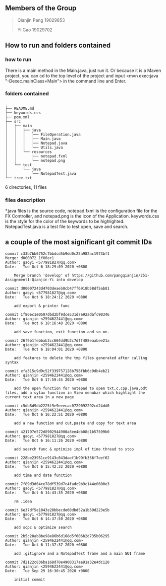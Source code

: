## Members of the Group
>Qianjin Pang 19029853
>
>Yi Gao 19029702

## How to run and folders contained
### how to run
There is a main method in the Main.java, 
just run it. Or because it is a Maven project, 
you can cd to the top level of the project and 
input <mvn exec:java "-Dexec.mainClass=Main"> in the 
command line and Enter.
### folders contained
>
    .
    ├── README.md
    ├── keywords.css
    ├── pom.xml
    ├── src
    │   ├── main
    │   │   ├── java
    │   │   │   ├── FileOperation.java
    │   │   │   ├── Main.java
    │   │   │   ├── Notepad.java
    │   │   │   └── Utils.java
    │   │   └── resources
    │   │       ├── notepad.fxml
    │   │       └── notepad.png
    │   └── test
    │       └── java
    │           └── NotepadTest.java
    └── tree.txt

6 directories, 11 files
### files description
*.java files is the source code, notepad.fxml is the configuration 
file for the FX Controller, and notepad.png is the 
icon of the Application. keywords.css is the style 
for the color of the keywords to be highlighted.
NotepadTest.java is a test file to test open, save and 
search.

## a couple of the most significant git commit IDs
>
    commit c33b7bb6752c7bbdcd5b9dd0c25a982ac1973bf1
    Merge: d000072 1f86ec1
    Author: gaoyi <577981827@qq.com>
    Date:   Tue Oct 6 18:29:09 2020 +0800
    
        Merge branch 'develop' of https://github.com/pangqianjin/251-Assignment1-Qianjin-Yi into develop
    
    commit d00007243d4703deaeb8cb47ff6918b58df5ab81
    Author: gaoyi <577981827@qq.com>
    Date:   Tue Oct 6 18:24:12 2020 +0800
    
        add export & printer func
    
    commit 1f86ec1e0597dbd2bf9dce531d7e92adafc90346
    Author: qianjin <2594622441@qq.com>
    Date:   Tue Oct 6 18:16:48 2020 +0800
    
        add save function, exit function and so on.
    
    commit 26f9b1febbab3cc664dd9b2c7dff488eaabee21a
    Author: qianjin <2594622441@qq.com>
    Date:   Tue Oct 6 18:04:01 2020 +0800
    
        add features to delete the tmp files generated after calling syntax
    
    commit efa315c9d9c52f339757128b758fbb6c9db4eb21
    Author: qianjin <2594622441@qq.com>
    Date:   Tue Oct 6 17:59:45 2020 +0800
    
        add the open function for notepad to open txt,c,cpp,java,odt files, add a sytax function in View menubar which highlight the current text area in a new page
    
    commit c5db8d9db2225f9e9eeecac0729092292cd24dd0
    Author: qianjin <2594622441@qq.com>
    Date:   Tue Oct 6 16:22:51 2020 +0800
    
        add a new function and cut,paste and copy for text area
    
    commit 421797e572d8902944900a3ee4db08c1b57599b0
    Author: gaoyi <577981827@qq.com>
    Date:   Tue Oct 6 16:11:26 2020 +0800
    
        add search func & optimize impl of time thread to stop
    
    commit 228be23951ce9143c043daef1b99fb336f7eef62
    Author: qianjin <2594622441@qq.com>
    Date:   Tue Oct 6 15:42:32 2020 +0800
    
        add time and date function
    
    commit 7f89d3d64ce78df539d7c4fadc9b9c144e0600e3
    Author: gaoyi <577981827@qq.com>
    Date:   Tue Oct 6 14:43:35 2020 +0800
    
        rm .idea
    
    commit 6e37df5e1043e28bbecde60dbd52a1b59d223e5b
    Author: gaoyi <577981827@qq.com>
    Date:   Tue Oct 6 14:37:50 2020 +0800
    
        add scpc & optimize search
    
    commit 2b5c28ab8be98e86b6d168d5f606b2d735b06295
    Author: qianjin <2594622441@qq.com>
    Date:   Tue Oct 6 11:37:37 2020 +0800
    
        add .gitignore and a NotepadTest frame and a main GUI frame
    
    commit 7d2122c836ba168d70e4900317ae91a32e4dc120
    Author: qianjin <2594622441@qq.com>
    Date:   Tue Sep 29 16:30:45 2020 +0800
    
        initial commit
